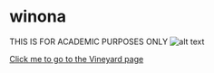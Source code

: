 # winona
THIS IS FOR ACADEMIC PURPOSES ONLY
![alt text](https://www.exploreminnesota.com/memberimage.ashx?id=11200&width=800&mar=1)

[Click me to go to the Vineyard page](https://nregan17.github.io/winona/site)

